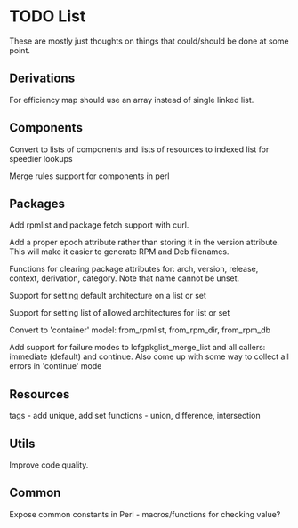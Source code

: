 # TODO List

These are mostly just thoughts on things that could/should be done at
some point.

## Derivations

For efficiency map should use an array instead of single linked list.

## Components

Convert to lists of components and lists of resources to indexed list
for speedier lookups

Merge rules support for components in perl

## Packages

Add rpmlist and package fetch support with curl.

Add a proper epoch attribute rather than storing it in the version
attribute. This will make it easier to generate RPM and Deb filenames.

Functions for clearing package attributes for: arch, version, release,
context, derivation, category. Note that name cannot be unset.

Support for setting default architecture on a list or set

Support for setting list of allowed architectures for list or set

Convert to 'container' model: from_rpmlist, from_rpm_dir, from_rpm_db

Add support for failure modes to lcfgpkglist_merge_list and all
callers: immediate (default) and continue. Also come up with some way
to collect all errors in 'continue' mode

## Resources

tags - add unique, add set functions - union, difference, intersection

## Utils

Improve code quality.

## Common

Expose common constants in Perl - macros/functions for checking value?
